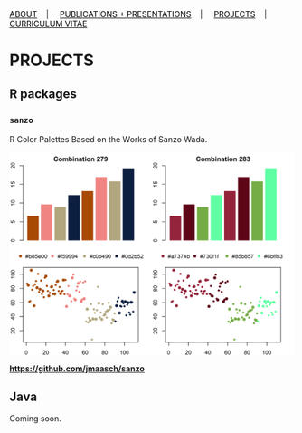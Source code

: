 <div class="topnav">
  <a href="about.html" style="color: rgb(0,0,0)"><font color="000000">ABOUT</font></a>&nbsp;&nbsp;&nbsp;&nbsp;|&nbsp;&nbsp;&nbsp;&nbsp;
  <a href="pubs.html" style="color: rgb(0,0,0)"><font color="000000">PUBLICATIONS + PRESENTATIONS</font></a>&nbsp;&nbsp;&nbsp;&nbsp;|&nbsp;&nbsp;&nbsp;&nbsp;
  <a href="projects.html" style="color: rgb(0,0,0)"><font color="000000">PROJECTS</font></a>&nbsp;&nbsp;&nbsp;&nbsp;|&nbsp;&nbsp;&nbsp;&nbsp;
  <a href="cv.html" style="color: rgb(0,0,0)"><font color="000000">CURRICULUM VITAE</font></a> 
</div>

# PROJECTS

## R packages

### ```sanzo```

R Color Palettes Based on the Works of Sanzo Wada.

<img src="https://github.com/jmaasch/jmaasch.github.io/blob/master/images/sanzo1.png" width="850" align="middle"/>

<b><a href="https://github.com/jmaasch/sanzo" style="color: rgb(0,0,0)"><font color="000000">https://github.com/jmaasch/sanzo</font></a></b>

## Java

Coming soon.
